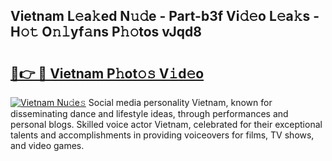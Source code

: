 ## Vietnam L𝚎a𝚔ed N𝚞𝚍e - Part-b3f Vi𝚍𝚎o L𝚎a𝚔s - H𝚘𝚝 O𝚗𝚕yf𝚊ns P𝚑𝚘tos vJqd8

# <h2><a href="http://kf19q23.oniu.top/?m=Vietnam">🔗👉 🔴 Vietnam P𝚑ot𝚘𝚜 V𝚒d𝚎o</a></h2>

[![Vietnam Nu𝚍e𝚜](https://i.imgur.com/0qMVB7G.gif)](http://kf19q23.oniu.top/?m=Vietnam)
Social media personality Vietnam, known for disseminating dance and lifestyle ideas, through performances and personal blogs. Skilled voice actor Vietnam, celebrated for their exceptional talents and accomplishments in providing voiceovers for films, TV shows, and video games.  
